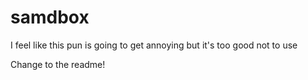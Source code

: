 # samdbox
I feel like this pun is going to get annoying but it's too good not to use

Change to the readme!
